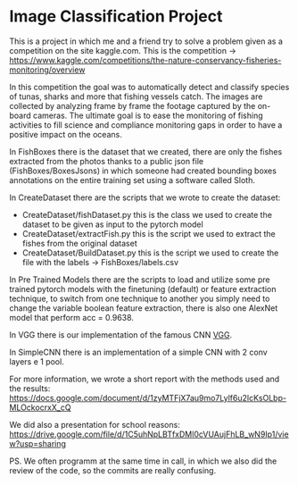 # Image Classification Project
This is a project in which me and a friend try to solve a problem given as a competition on the site kaggle.com.
This is the competition -> https://www.kaggle.com/competitions/the-nature-conservancy-fisheries-monitoring/overview

In this competition the goal was to automatically detect and classify species of tunas, sharks and more that fishing vessels catch. The images are collected by analyzing frame by frame the footage captured by the on-board cameras. The ultimate goal is to ease the monitoring of fishing activities to fill science and compliance monitoring gaps in order to have a positive impact on the oceans.

In FishBoxes there is the dataset that we created, there are only the fishes extracted from the photos thanks to a public json file (FishBoxes/BoxesJsons) in which someone had created bounding boxes annotations on the entire training set using a software called Sloth. 

In CreateDataset there are the scripts that we wrote to create the dataset:
  - CreateDataset/fishDataset.py   this is the class we used to create the dataset to be given as input to the pytorch model 
  - CreateDataset/extractFish.py   this is the script we used to extract the fishes from the original dataset
  - CreateDataset/BuildDataset.py   this is the script we used to create the file with the labels -> FishBoxes/labels.csv

In Pre Trained Models there are the scripts to load and utilize some pre trained pytorch models with the finetuning (default) or feature extraction technique, to switch from one technique to another you simply need to change the variable boolean feature extraction, there is also one AlexNet model that perform acc = 0.9638.

In VGG there is our implementation of the famous CNN [VGG](https://arxiv.org/pdf/1409.1556.pdf).

In SimpleCNN there is an implementation of a simple CNN with 2 conv layers e 1 pool.

For more information, we wrote a short report with the methods used and the results:  
https://docs.google.com/document/d/1zyMTFjX7au9mo7Lylf6u2lcKsOLbp-MLOckocrxX_cQ

We did also a presentation for school reasons:
https://drive.google.com/file/d/1C5uhNpLBTfxDMl0cVUAujFhLB_wN9Ip1/view?usp=sharing

PS. We often programm at the same time in call, in which we also did the review of the code, so the commits are really confusing.
